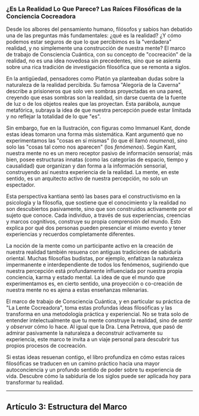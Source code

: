### ¿Es La Realidad Lo Que Parece? Las Raíces Filosóficas de la Conciencia Cocreadora
Desde los albores del pensamiento humano, filósofos y sabios han debatido una de las preguntas más fundamentales: ¿qué es la realidad? ¿Y cómo podemos estar seguros de que lo que percibimos es la "verdadera" realidad, y no simplemente una construcción de nuestra mente? El marco de trabajo de Consciencia Cuántica, con su concepto de "cocreación" de la realidad, no es una idea novedosa sin precedentes, sino que se asienta sobre una rica tradición de investigación filosófica que se remonta a siglos.

En la antigüedad, pensadores como Platón ya planteaban dudas sobre la naturaleza de la realidad percibida. Su famosa "Alegoría de la Caverna" describe a prisioneros que solo ven sombras proyectadas en una pared, creyendo que esas sombras son la realidad, sin darse cuenta de la fuente de luz o de los objetos reales que las proyectan. Esta parábola, aunque metafórica, subraya la idea de que nuestra percepción puede estar limitada y no reflejar la totalidad de lo que "es".

Sin embargo, fue en la Ilustración, con figuras como Immanuel Kant, donde estas ideas tomaron una forma más sistemática. Kant argumentó que no experimentamos las "cosas en sí mismas" (lo que él llamó *noumena*), sino solo las "cosas tal como nos aparecen" (los *fenómenos*). Según Kant, nuestra mente no es un mero receptor pasivo de información sensorial; más bien, posee estructuras innatas (como las categorías de espacio, tiempo y causalidad) que organizan y dan forma a la información sensorial, construyendo así nuestra experiencia de la realidad. La mente, en este sentido, es un arquitecto activo de nuestra percepción, no solo un espectador.

Esta perspectiva kantiana sentó las bases para el constructivismo en la psicología y la filosofía, que sostiene que el conocimiento y la realidad no son descubiertos pasivamente, sino que son construidos activamente por el sujeto que conoce. Cada individuo, a través de sus experiencias, creencias y marcos cognitivos, construye su propia comprensión del mundo. Esto explica por qué dos personas pueden presenciar el mismo evento y tener experiencias y recuerdos completamente diferentes.

La noción de la mente como un participante activo en la creación de nuestra realidad también resuena con antiguas tradiciones de sabiduría oriental. Muchas filosofías budistas, por ejemplo, enfatizan la naturaleza impermanente e interdependiente de todos los fenómenos, sugiriendo que nuestra percepción está profundamente influenciada por nuestra propia conciencia, karma y estado mental. La idea de que el mundo que experimentamos es, en cierto sentido, una proyección o co-creación de nuestra mente no es ajena a estas enseñanzas milenarias.

El marco de trabajo de Consciencia Cuántica, y en particular su práctica de "La Lente Cocreadora", toma estas profundas ideas filosóficas y las transforma en una metodología práctica y experiencial. No se trata solo de entender intelectualmente que tu mente construye la realidad, sino de *sentir* y *observar* cómo lo hace. Al igual que la Dra. Lena Petrova, que pasó de admirar pasivamente la naturaleza a deconstruir activamente su experiencia, este marco te invita a un viaje personal para descubrir tus propios procesos de cocreación.

Si estas ideas resuenan contigo, el libro profundiza en cómo estas raíces filosóficas se traducen en un camino práctico hacia una mayor autoconciencia y un profundo sentido de poder sobre tu experiencia de vida. Descubre cómo la sabiduría de los siglos puede ser aplicada hoy para transformar tu realidad.

---

## Artículo 3: Estructura del Marco